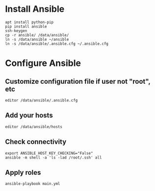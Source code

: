 # Install Ansible

~~~~
apt install python-pip
pip install ansible
ssh-keygen
cp -r ansible/ /data/ansible/
ln -s /data/ansible ~/ansible
ln -s /data/ansible/.ansible.cfg ~/.ansible.cfg
~~~~

# Configure Ansible

## Customize configuration file if user not "root", etc

~~~~
editor /data/ansible/.ansible.cfg
~~~~

## Add your hosts

~~~~
editor /data/ansible/hosts
~~~~

## Check connectivity

~~~~
export ANSIBLE_HOST_KEY_CHECKING="False"
ansible -m shell -a 'ls -lad /root/.ssh' all
~~~~

## Apply roles

~~~~
ansible-playbook main.yml
~~~~

